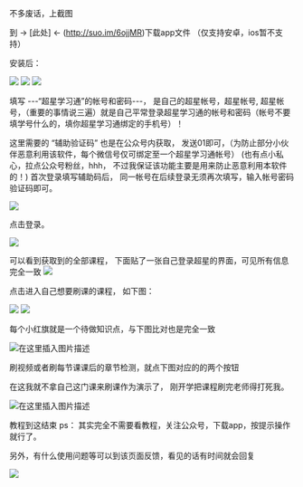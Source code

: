 不多废话，上截图

到 -> [此处] <- (http://suo.im/6ojjMR)下载app文件 （仅支持安卓，ios暂不支持）

安装后：


![](https://img-blog.csdnimg.cn/20200905085147356.png?x-oss-process=image/watermark,type_ZmFuZ3poZW5naGVpdGk,shadow_10,text_aHR0cHM6Ly9ibG9nLmNzZG4ubmV0L3FxXzQzNTg1NDI4,size_16,color_FFFFFF,t_70#pic_center)
![](https://img-blog.csdnimg.cn/20200905085523663.png?x-oss-process=image/watermark,type_ZmFuZ3poZW5naGVpdGk,shadow_10,text_aHR0cHM6Ly9ibG9nLmNzZG4ubmV0L3FxXzQzNTg1NDI4,size_16,color_FFFFFF,t_70#pic_center)
![](https://img-blog.csdnimg.cn/20200905093503572.png?x-oss-process=image/watermark,type_ZmFuZ3poZW5naGVpdGk,shadow_10,text_aHR0cHM6Ly9ibG9nLmNzZG4ubmV0L3FxXzQzNTg1NDI4,size_16,color_FFFFFF,t_70#pic_center)




填写 ---“超星学习通”的帐号和密码---， 是自己的超星帐号，超星帐号, 超星帐号，（重要的事情说三遍）就是自己平常登录超星学习通的帐号和密码（帐号不要填学号什么的，填你超星学习通绑定的手机号）！

这里需要的 “辅助验证码” 也是在公众号内获取， 发送01即可，（为防止部分小伙伴恶意利用该软件，每个微信号仅可绑定至一个超星学习通帐号）
(也有点小私心，拉点公众号粉丝，hhh， 不过我保证该功能主要是用来防止恶意利用本软件的！)
首次登录填写辅助码后， 同一帐号在后续登录无须再次填写，输入帐号密码验证码即可。

![](https://img-blog.csdnimg.cn/20200905093629834.png?x-oss-process=image/watermark,type_ZmFuZ3poZW5naGVpdGk,shadow_10,text_aHR0cHM6Ly9ibG9nLmNzZG4ubmV0L3FxXzQzNTg1NDI4,size_16,color_FFFFFF,t_70#pic_center)


点击登录。

![](https://img-blog.csdnimg.cn/20200905085636973.png?x-oss-process=image/watermark,type_ZmFuZ3poZW5naGVpdGk,shadow_10,text_aHR0cHM6Ly9ibG9nLmNzZG4ubmV0L3FxXzQzNTg1NDI4,size_16,color_FFFFFF,t_70#pic_center)


可以看到获取到的全部课程， 下面贴了一张自己登录超星的界面，可见所有信息完全一致
![](https://img-blog.csdnimg.cn/20200905090311360.png?x-oss-process=image/watermark,type_ZmFuZ3poZW5naGVpdGk,shadow_10,text_aHR0cHM6Ly9ibG9nLmNzZG4ubmV0L3FxXzQzNTg1NDI4,size_16,color_FFFFFF,t_70#pic_center)


点击进入自己想要刷课的课程，
如下图：


![](https://img-blog.csdnimg.cn/20200905085659456.png?x-oss-process=image/watermark,type_ZmFuZ3poZW5naGVpdGk,shadow_10,text_aHR0cHM6Ly9ibG9nLmNzZG4ubmV0L3FxXzQzNTg1NDI4,size_16,color_FFFFFF,t_70#pic_center)
![](https://img-blog.csdnimg.cn/20200905085715911.png?x-oss-process=image/watermark,type_ZmFuZ3poZW5naGVpdGk,shadow_10,text_aHR0cHM6Ly9ibG9nLmNzZG4ubmV0L3FxXzQzNTg1NDI4,size_16,color_FFFFFF,t_70#pic_center)


每个小红旗就是一个待做知识点，与下图比对也是完全一致

![在这里插入图片描述](https://img-blog.csdnimg.cn/20200905090721948.png?x-oss-process=image/watermark,type_ZmFuZ3poZW5naGVpdGk,shadow_10,text_aHR0cHM6Ly9ibG9nLmNzZG4ubmV0L3FxXzQzNTg1NDI4,size_16,color_FFFFFF,t_70#pic_center)


刷视频或者刷每节课课后的章节检测，就点下图对应的的两个按钮

在这我就不拿自己这门课来刷课作为演示了， 刚开学把课程刷完老师得打死我。


![在这里插入图片描述](https://img-blog.csdnimg.cn/20200905091557931.png?x-oss-process=image/watermark,type_ZmFuZ3poZW5naGVpdGk,shadow_10,text_aHR0cHM6Ly9ibG9nLmNzZG4ubmV0L3FxXzQzNTg1NDI4,size_16,color_FFFFFF,t_70#pic_center)


教程到这结束
ps： 其实完全不需要看教程，关注公众号，下载app，按提示操作就行了。


另外，有什么使用问题等可以到该页面反馈，看见的话有时间就会回复


![](https://img-blog.csdnimg.cn/20200905094720153.png?x-oss-process=image/watermark,type_ZmFuZ3poZW5naGVpdGk,shadow_10,text_aHR0cHM6Ly9ibG9nLmNzZG4ubmV0L3FxXzQzNTg1NDI4,size_16,color_FFFFFF,t_70#pic_center)
